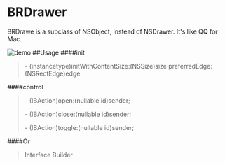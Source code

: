 # BRDrawer
BRDrawe is a subclass of NSObject, instead of NSDrawer. It's like QQ for Mac.

![demo](https://github.com/BokkkRottt/BRDrawer/blob/master/TestDrawer/TestDrawer/demo.gif)
##Usage
####init
> \- (instancetype)initWithContentSize:(NSSize)size preferredEdge:(NSRectEdge)edge

####control
> \- (IBAction)open:(nullable id)sender;
> 
> \- (IBAction)close:(nullable id)sender;
> 
> \- (IBAction)toggle:(nullable id)sender;

####Or
> Interface Builder
